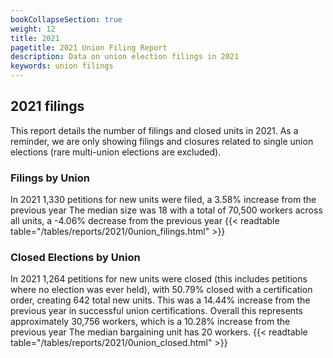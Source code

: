 ```yaml
---
bookCollapseSection: true
weight: 12
title: 2021
pagetitle: 2021 Union Filing Report
description: Data on union election filings in 2021
keywords: union filings
---
```


## 2021 filings

This report details the number of filings and closed units in 2021. As a reminder, we are only showing filings and closures related to single union elections (rare multi-union elections are excluded).

### Filings by Union
In 2021 1,330 petitions for new units were filed, a 3.58% increase from the previous year The median size was 18 with a total of 70,500 workers across all units, a -4.06% decrease from the previous year
{{< readtable table="/tables/reports/2021/0union_filings.html" >}}

### Closed Elections by Union
In 2021 1,264 petitions for new units were closed (this includes petitions where no election was ever held), with 50.79% closed with a certification order, creating 642 total new units. This was a 14.44% increase from the previous year in successful union certifications. Overall this represents approximately 30,756 workers, which is a 10.28% increase from the previous year The median bargaining unit has 20 workers.
{{< readtable table="/tables/reports/2021/0union_closed.html" >}}
